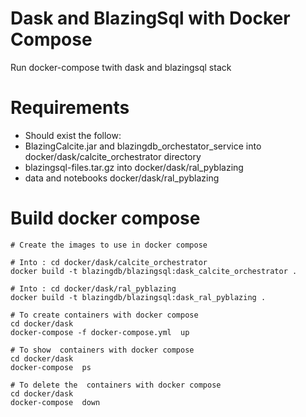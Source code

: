 # Dask and BlazingSql with Docker Compose
Run docker-compose twith dask and blazingsql stack

# Requirements
- Should exist the follow:
- BlazingCalcite.jar and blazingdb_orchestator_service into  docker/dask/calcite_orchestrator directory
- blazingsql-files.tar.gz into docker/dask/ral_pyblazing
- data and notebooks docker/dask/ral_pyblazing


# Build docker compose

```shell-script
# Create the images to use in docker compose

# Into : cd docker/dask/calcite_orchestrator
docker build -t blazingdb/blazingsql:dask_calcite_orchestrator .

# Into : cd docker/dask/ral_pyblazing
docker build -t blazingdb/blazingsql:dask_ral_pyblazing .
```

```shell-script
# To create containers with docker compose
cd docker/dask
docker-compose -f docker-compose.yml  up
```

```shell-script
# To show  containers with docker compose
cd docker/dask
docker-compose  ps
```

```shell-script
# To delete the  containers with docker compose
cd docker/dask
docker-compose  down
```
